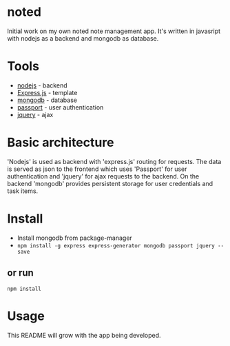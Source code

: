 # noted
Initial work on my own noted note management app. It's written in javasript with
nodejs as a backend and mongodb as database.

# Tools
* [nodejs](https://nodejs.org/en/) - backend
* [Express.js](http://expressjs.com/) - template
* [mongodb](https://www.mongodb.com/) - database
* [passport](http://passportjs.org/) - user authentication
* [jquery](http://jquery.com/) - ajax 


# Basic architecture
'Nodejs' is used as backend with 'express.js' routing for requests. The data is
served as json to the frontend which uses 'Passport' for user authentication and
'jquery' for ajax requests to the backend. On the backend 'mongodb' provides
persistent storage for user credentials and task items.

# Install
* Install mongodb from package-manager
* ```npm install -g express express-generator mongodb passport jquery --save```

## or run
```npm install```

# Usage

This README will grow with the app being developed.
